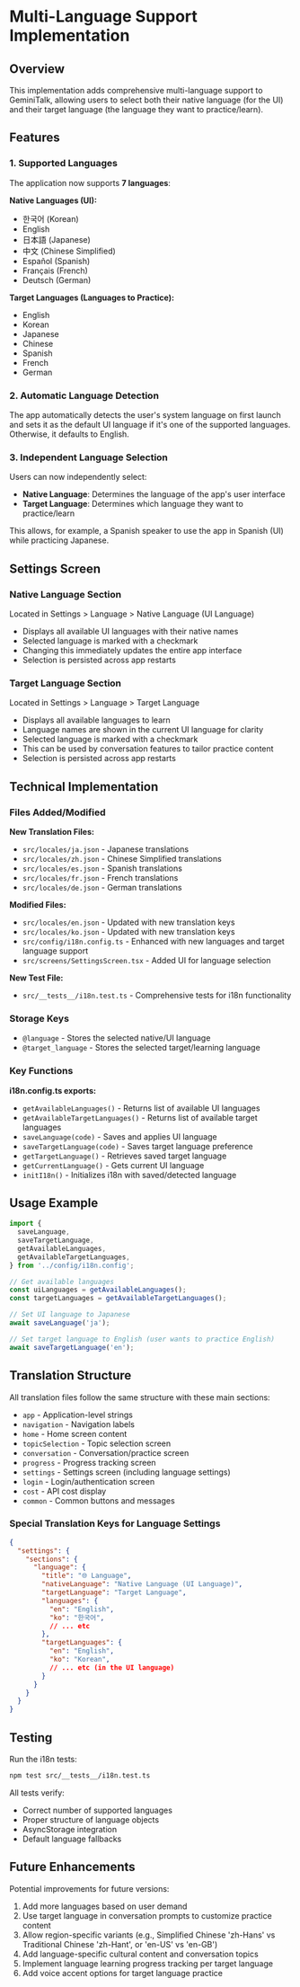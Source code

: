 # Multi-Language Support Implementation

## Overview
This implementation adds comprehensive multi-language support to GeminiTalk, allowing users to select both their native language (for the UI) and their target language (the language they want to practice/learn).

## Features

### 1. Supported Languages
The application now supports **7 languages**:

**Native Languages (UI):**
- 한국어 (Korean)
- English
- 日本語 (Japanese)
- 中文 (Chinese Simplified)
- Español (Spanish)
- Français (French)
- Deutsch (German)

**Target Languages (Languages to Practice):**
- English
- Korean
- Japanese
- Chinese
- Spanish
- French
- German

### 2. Automatic Language Detection
The app automatically detects the user's system language on first launch and sets it as the default UI language if it's one of the supported languages. Otherwise, it defaults to English.

### 3. Independent Language Selection
Users can now independently select:
- **Native Language**: Determines the language of the app's user interface
- **Target Language**: Determines which language they want to practice/learn

This allows, for example, a Spanish speaker to use the app in Spanish (UI) while practicing Japanese.

## Settings Screen

### Native Language Section
Located in Settings > Language > Native Language (UI Language)
- Displays all available UI languages with their native names
- Selected language is marked with a checkmark
- Changing this immediately updates the entire app interface
- Selection is persisted across app restarts

### Target Language Section
Located in Settings > Language > Target Language
- Displays all available languages to learn
- Language names are shown in the current UI language for clarity
- Selected language is marked with a checkmark
- This can be used by conversation features to tailor practice content
- Selection is persisted across app restarts

## Technical Implementation

### Files Added/Modified

**New Translation Files:**
- `src/locales/ja.json` - Japanese translations
- `src/locales/zh.json` - Chinese Simplified translations
- `src/locales/es.json` - Spanish translations
- `src/locales/fr.json` - French translations
- `src/locales/de.json` - German translations

**Modified Files:**
- `src/locales/en.json` - Updated with new translation keys
- `src/locales/ko.json` - Updated with new translation keys
- `src/config/i18n.config.ts` - Enhanced with new languages and target language support
- `src/screens/SettingsScreen.tsx` - Added UI for language selection

**New Test File:**
- `src/__tests__/i18n.test.ts` - Comprehensive tests for i18n functionality

### Storage Keys
- `@language` - Stores the selected native/UI language
- `@target_language` - Stores the selected target/learning language

### Key Functions

**i18n.config.ts exports:**
- `getAvailableLanguages()` - Returns list of available UI languages
- `getAvailableTargetLanguages()` - Returns list of available target languages
- `saveLanguage(code)` - Saves and applies UI language
- `saveTargetLanguage(code)` - Saves target language preference
- `getTargetLanguage()` - Retrieves saved target language
- `getCurrentLanguage()` - Gets current UI language
- `initI18n()` - Initializes i18n with saved/detected language

## Usage Example

```typescript
import {
  saveLanguage,
  saveTargetLanguage,
  getAvailableLanguages,
  getAvailableTargetLanguages,
} from '../config/i18n.config';

// Get available languages
const uiLanguages = getAvailableLanguages();
const targetLanguages = getAvailableTargetLanguages();

// Set UI language to Japanese
await saveLanguage('ja');

// Set target language to English (user wants to practice English)
await saveTargetLanguage('en');
```

## Translation Structure

All translation files follow the same structure with these main sections:
- `app` - Application-level strings
- `navigation` - Navigation labels
- `home` - Home screen content
- `topicSelection` - Topic selection screen
- `conversation` - Conversation/practice screen
- `progress` - Progress tracking screen
- `settings` - Settings screen (including language settings)
- `login` - Login/authentication screen
- `cost` - API cost display
- `common` - Common buttons and messages

### Special Translation Keys for Language Settings

```json
{
  "settings": {
    "sections": {
      "language": {
        "title": "🌐 Language",
        "nativeLanguage": "Native Language (UI Language)",
        "targetLanguage": "Target Language",
        "languages": {
          "en": "English",
          "ko": "한국어",
          // ... etc
        },
        "targetLanguages": {
          "en": "English",
          "ko": "Korean",
          // ... etc (in the UI language)
        }
      }
    }
  }
}
```

## Testing

Run the i18n tests:
```bash
npm test src/__tests__/i18n.test.ts
```

All tests verify:
- Correct number of supported languages
- Proper structure of language objects
- AsyncStorage integration
- Default language fallbacks

## Future Enhancements

Potential improvements for future versions:
1. Add more languages based on user demand
2. Use target language in conversation prompts to customize practice content
3. Allow region-specific variants (e.g., Simplified Chinese 'zh-Hans' vs Traditional Chinese 'zh-Hant', or 'en-US' vs 'en-GB')
4. Add language-specific cultural content and conversation topics
5. Implement language learning progress tracking per target language
6. Add voice accent options for target language practice
